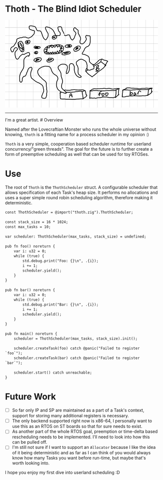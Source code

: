 # Thoth - The Blind Idiot Scheduler

<img alt="What I think process schedulers probably look like" src="./thoth.png" />
<hr/>
I'm a great artist.
# Overview

Named after the Lovecraftian Monster who runs the whole universe without knowing, `thoth` is a fitting name for a process scheduler in my opinion :)

`Thoth` is a very simple, cooperation based scheduler runtime for userland concurrency/"green threads". The goal for the future is to further create a form of preemptive scheduling as well that can be used for toy RTOSes.

# Use

The root of `Thoth` is the `ThothScheduler` struct. A configurable scheduler that allows specification of each Task's heap size. It performs no allocations and uses a super simple round robin scheduling algorithm, therefore making it deterministic. 

```
const ThothScheduler = @import("thoth.zig").ThothScheduler;

const stack_size = 16 * 1024;
const max_tasks = 10;

var scheduler: ThothScheduler(max_tasks, stack_size) = undefined;

pub fn foo() noreturn {
    var i: u32 = 0;
    while (true) {
        std.debug.print("Foo: {}\n", .{i});
        i += 1;
        scheduler.yield();
    }
}

pub fn bar() noreturn {
    var i: u32 = 0;
    while (true) {
        std.debug.print("Bar: {}\n", .{i});
        i += 1;
        scheduler.yield();
    }
}

pub fn main() noreturn {
    scheduler = ThothScheduler(max_tasks, stack_size).init();

    scheduler.createTask(foo) catch @panic("Failed to register `foo`");
    scheduler.createTask(bar) catch @panic("Failed to register `bar`");

    scheduler.start() catch unreachable;
}
```
# Future Work
- [ ] So far only IP and SP are maintained as a part of a Task's context, support for storing many additional registers is necessary.
- [ ] The only backend supported right now is x86-64, I personally want to use this as an RTOS on ST boards so that for sure needs to exist.
- [ ] As another part of the whole RTOS goal, preemption or time-delta based rescheduling needs to be implemented. I'll need to look into how this can be pulled off.
- [ ] I'm still not sure if I want to support an `Allocator` because I like the idea of it being deterministic and as far as I can think of you would always know how many Tasks you want before run-time, but maybe that's worth looking into.

I hope you enjoy my first dive into userland scheduling :D

